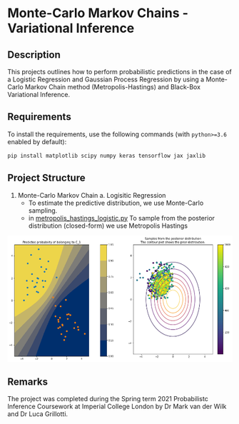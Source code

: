 # Monte-Carlo Markov Chains - Variational Inference

## Description
This projects outlines how to perform probabilistic predictions in the case of a Logistic Regression and Gaussian Process Regression by using a Monte-Carlo Markov Chain method (Metropolis-Hastings) and Black-Box Variational Inference.

## Requirements

To install the requirements, use the following commands (with `python>=3.6` enabled by default):
```bash
pip install matplotlib scipy numpy keras tensorflow jax jaxlib
```

## Project Structure

1. Monte-Carlo Markov Chain 
  a. Logisitic Regression 
    * To estimate the predictive distribution, we use Monte-Carlo sampling. 
    * in [metropolis_hastings_logistic.py](https://github.com/Nasmasim/monte-carlo-markov-chains/blob/main/distribution_prediction/metropolis_hastings/metropolis_hastings_logistic.py) To sample from the posterior distribution (closed-form) we use Metropolis Hastings 
<p align="center">
<img src="https://github.com/Nasmasim/monte-carlo-markov-chains/blob/main/plots/metropolis_hastings.png" height="20%">
</p>

## Remarks

The project was completed during the Spring term 2021 Probabilistc Inference Coursework at Imperial College London by Dr Mark van der Wilk and Dr Luca Grillotti. 

